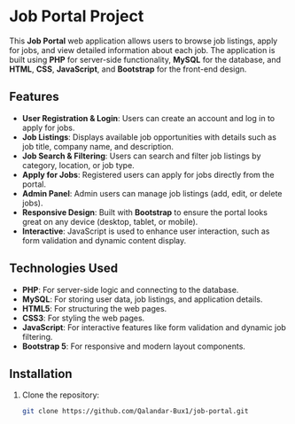 # Job Portal Project

This **Job Portal** web application allows users to browse job listings, apply for jobs, and view detailed information about each job. The application is built using **PHP** for server-side functionality, **MySQL** for the database, and **HTML**, **CSS**, **JavaScript**, and **Bootstrap** for the front-end design. 

## Features

- **User Registration & Login**: Users can create an account and log in to apply for jobs.
- **Job Listings**: Displays available job opportunities with details such as job title, company name, and description.
- **Job Search & Filtering**: Users can search and filter job listings by category, location, or job type.
- **Apply for Jobs**: Registered users can apply for jobs directly from the portal.
- **Admin Panel**: Admin users can manage job listings (add, edit, or delete jobs).
- **Responsive Design**: Built with **Bootstrap** to ensure the portal looks great on any device (desktop, tablet, or mobile).
- **Interactive**: JavaScript is used to enhance user interaction, such as form validation and dynamic content display.

## Technologies Used

- **PHP**: For server-side logic and connecting to the database.
- **MySQL**: For storing user data, job listings, and application details.
- **HTML5**: For structuring the web pages.
- **CSS3**: For styling the web pages.
- **JavaScript**: For interactive features like form validation and dynamic job filtering.
- **Bootstrap 5**: For responsive and modern layout components.

## Installation

1. Clone the repository:
   ```bash
   git clone https://github.com/Qalandar-Bux1/job-portal.git
